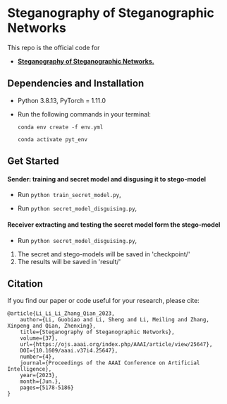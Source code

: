 # Steganography of Steganographic Networks
This repo is the official code for

* [**Steganography of Steganographic Networks.**](https://ojs.aaai.org/index.php/AAAI/article/view/25647) 

## Dependencies and Installation
- Python 3.8.13, PyTorch = 1.11.0
- Run the following commands in your terminal:

  `conda env create -f env.yml`

  `conda activate pyt_env`


## Get Started
#### Sender: training and secret model and disgusing it to stego-model

- Run `python train_secret_model.py`,

- Run `python secret_model_disguising.py`,

#### Receiver extracting and testing the secret model form the stego-model

- Run `python secret_model_disguising.py`,


1. The secret and stego-models will be saved in 'checkpoint/'
2. The results will be saved in 'result/'

## Citation
If you find our paper or code useful for your research, please cite:
```
@article{Li_Li_Li_Zhang_Qian_2023,
    author={Li, Guobiao and Li, Sheng and Li, Meiling and Zhang, Xinpeng and Qian, Zhenxing},
    title={Steganography of Steganographic Networks},
    volume={37},
    url={https://ojs.aaai.org/index.php/AAAI/article/view/25647},
    DOI={10.1609/aaai.v37i4.25647},
    number={4},
    journal={Proceedings of the AAAI Conference on Artificial Intelligence},
    year={2023},
    month={Jun.},
    pages={5178-5186}
}
```
